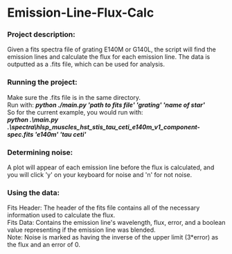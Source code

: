 # Emission-Line-Flux-Calc 

### Project description:
Given a fits spectra file of grating E140M or G140L, the script will find the emission lines and calculate the flux for each emission line. The data is outputted as a .fits file, which can be used for analysis. 

### Running the project:
Make sure the .fits file is in the same directory. <br />
Run with: **_python ./main.py 'path to fits file' 'grating' 'name of star'_** <br />
So for the current example, you would run with: <br />
**_python .\main.py .\spectra\hlsp_muscles_hst_stis_tau_ceti_e140m_v1_component-spec.fits 'e140m' 'tau ceti'_** <br />

### Determining noise:
A plot will appear of each emission line before the flux is calculated, and you will click 'y' on your keyboard for noise and 'n' for not noise.

### Using the data:
Fits Header: The header of the fits file contains all of the necessary information used to calculate the flux. <br />
Fits Data: Contains the emission line's wavelength, flux, error, and a boolean value representing if the emission line was blended. <br />
Note: Noise is marked as having the inverse of the upper limit (3*error) as the flux and an error of 0. <br />

